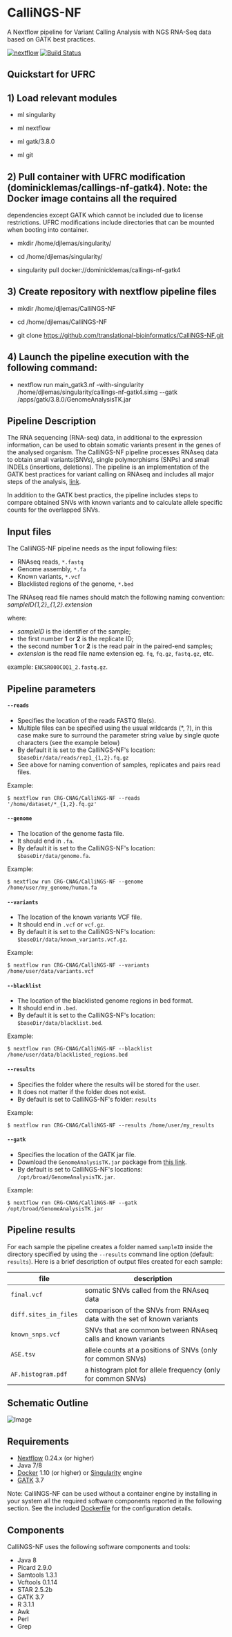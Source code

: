 # CalliNGS-NF
A Nextflow pipeline for Variant Calling Analysis with NGS RNA-Seq data based on GATK best practices.

[![nextflow](https://img.shields.io/badge/nextflow-%E2%89%A50.24.0-brightgreen.svg)](http://nextflow.io)
[![Build Status](https://travis-ci.org/CRG-CNAG/CalliNGS-NF.svg?branch=master)](https://travis-ci.org/CRG-CNAG/CalliNGS-NF)

## Quickstart for UFRC

## 1) Load relevant modules

* ml singularity
 
* ml nextflow
 
* ml gatk/3.8.0
 
* ml git
    
## 2) Pull container with UFRC modification (dominicklemas/callings-nf-gatk4). Note: the Docker image contains all the required 
dependencies except GATK which cannot be included due to license restrictions. UFRC modifications include directories that can 
be mounted when booting into container.

* mkdir /home/djlemas/singularity/

* cd /home/djlemas/singularity/

* singularity pull docker://dominicklemas/callings-nf-gatk4    

## 3) Create repository with nextflow pipeline files

* mkdir /home/djlemas/CalliNGS-NF

* cd /home/djlemas/CalliNGS-NF

* git clone https://github.com/translational-bioinformatics/CalliNGS-NF.git 

## 4) Launch the pipeline execution with the following command: 

* nextflow run main_gatk3.nf -with-singularity /home/djlemas/singularity/callings-nf-gatk4.simg --gatk /apps/gatk/3.8.0/GenomeAnalysisTK.jar

	
	
## Pipeline Description

The RNA sequencing (RNA-seq) data, in additional to the expression information, can be used to obtain somatic variants present in the genes of the analysed organism. The CalliNGS-NF pipeline processes RNAseq data to obtain small variants(SNVs), single polymorphisms (SNPs) and small INDELs (insertions, deletions). The pipeline is an implementation of the GATK best practices for variant calling on RNAseq and includes all major steps of the analysis, [link](http://gatkforums.broadinstitute.org/gatk/discussion/3892/the-gatk-best-practices-for-variant-calling-on-rnaseq-in-full-detail). 

In addition to the GATK best practics, the pipeline includes steps to compare obtained SNVs with known variants and to calculate allele specific counts for the overlapped SNVs.

## Input files

The CalliNGS-NF pipeline needs as the input following files:
* RNAseq reads, `*.fastq`
* Genome assembly, `*.fa`
* Known variants, `*.vcf`
* Blacklisted regions of the genome, `*.bed`

The RNAseq read file names should match the following naming convention:  *sampleID{1,2}_{1,2}.extension* 

where: 
* *sampleID* is the identifier of the sample;
* the first number **1** or **2** is the replicate ID;
* the second number **1** or **2** is the read pair in the paired-end samples;
* *extension* is the read file name extension eg. `fq`, `fq.gz`, `fastq.gz`, etc. 

example: `ENCSR000COQ1_2.fastq.gz`.

## Pipeline parameters

#### `--reads` 
   
* Specifies the location of the reads FASTQ file(s).
* Multiple files can be specified using the usual wildcards (*, ?), in this case make sure to surround the parameter string
  value by single quote characters (see the example below)
* By default it is set to the CalliNGS-NF's location: `$baseDir/data/reads/rep1_{1,2}.fq.gz`
* See above for naming convention of samples, replicates and pairs read files.

Example: 

    $ nextflow run CRG-CNAG/CalliNGS-NF --reads '/home/dataset/*_{1,2}.fq.gz'


#### `--genome`

* The location of the genome fasta file.
* It should end in `.fa`.
* By default it is set to the CalliNGS-NF's location: `$baseDir/data/genome.fa`.

Example:

    $ nextflow run CRG-CNAG/CalliNGS-NF --genome /home/user/my_genome/human.fa
    

#### `--variants`

* The location of the known variants VCF file.
* It should end in `.vcf` or `vcf.gz`.
* By default it is set to the CalliNGS-NF's location: `$baseDir/data/known_variants.vcf.gz`.

Example:

    $ nextflow run CRG-CNAG/CalliNGS-NF --variants /home/user/data/variants.vcf


#### `--blacklist`

* The location of the blacklisted genome regions in bed format.
* It should end in `.bed`.
* By default it is set to the CalliNGS-NF's location: `$baseDir/data/blacklist.bed`.

Example:

    $ nextflow run CRG-CNAG/CalliNGS-NF --blacklist /home/user/data/blacklisted_regions.bed


#### `--results` 
   
* Specifies the folder where the results will be stored for the user.  
* It does not matter if the folder does not exist.
* By default is set to CalliNGS-NF's folder: `results` 

Example: 

    $ nextflow run CRG-CNAG/CalliNGS-NF --results /home/user/my_results
    

#### `--gatk` 
   
* Specifies the location of the GATK jar file.
* Download the `GenomeAnalysisTK.jar` package from [this link](https://software.broadinstitute.org/gatk/download/).
* By default is set to CalliNGS-NF's locations: `/opt/broad/GenomeAnalysisTK.jar`.

Example: 

    $ nextflow run CRG-CNAG/CalliNGS-NF --gatk /opt/broad/GenomeAnalysisTK.jar
    
    
## Pipeline results

For each sample the pipeline creates a folder named `sampleID` inside the directory specified by using the `--results` command line option (default: `results`).
Here is a brief description of output files created for each sample:

file | description 
---- | ----
`final.vcf` | somatic SNVs called from the RNAseq data
`diff.sites_in_files` | comparison of the SNVs from RNAseq data with the set of known variants
`known_snps.vcf` | SNVs that are common between RNAseq calls and known variants
`ASE.tsv` | allele counts at a positions of SNVs (only for common SNVs)
`AF.histogram.pdf` | a histogram plot for allele frequency (only for common SNVs)


## Schematic Outline
![Image](../master/figures/workflow.png?raw=true)

## Requirements 

* [Nextflow](https://www.nextflow.io) 0.24.x (or higher)
* Java 7/8
* [Docker](https://www.docker.com/) 1.10 (or higher) or [Singularity](http://singularity.lbl.gov) engine
* [GATK](https://software.broadinstitute.org/gatk/) 3.7 

Note: CalliNGS-NF can be used without a container engine by installing in your system all the 
required software components reported in the following section. See the included 
[Dockerfile](docker/Dockerfile) for the configuration details.
 

## Components 

CalliNGS-NF uses the following software components and tools: 

* Java 8 
* Picard 2.9.0
* Samtools 1.3.1
* Vcftools 0.1.14
* STAR 2.5.2b
* GATK 3.7
* R 3.1.1 
* Awk
* Perl
* Grep
